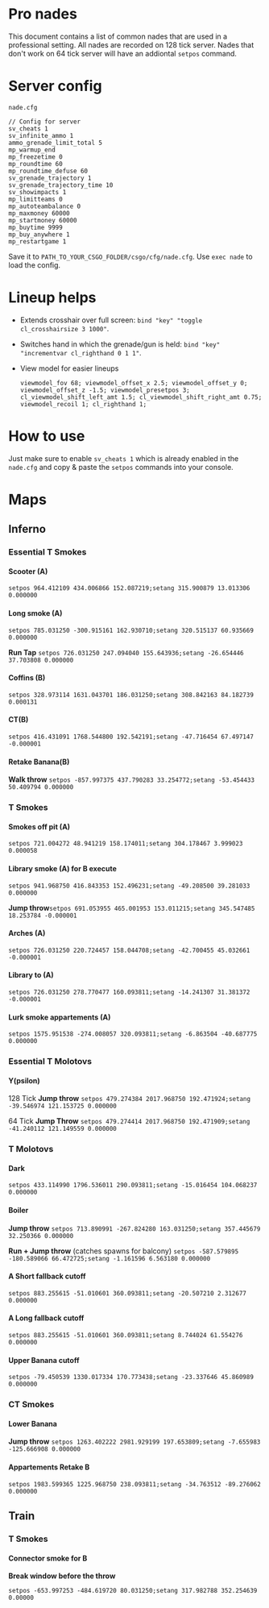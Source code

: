 # Pro nades
This document contains a list of common nades that are used in a professional setting. All nades are recorded on 128 tick server. Nades that don't work on 64 tick server will have an addiontal `setpos` command.

# Server config
`nade.cfg`

``` 
// Config for server
sv_cheats 1
sv_infinite_ammo 1
ammo_grenade_limit_total 5
mp_warmup_end
mp_freezetime 0
mp_roundtime 60
mp_roundtime_defuse 60
sv_grenade_trajectory 1
sv_grenade_trajectory_time 10
sv_showimpacts 1
mp_limitteams 0
mp_autoteambalance 0
mp_maxmoney 60000
mp_startmoney 60000
mp_buytime 9999
mp_buy_anywhere 1
mp_restartgame 1
```
Save it to `PATH_TO_YOUR_CSGO_FOLDER/csgo/cfg/nade.cfg`. Use `exec nade` to load the config.
# Lineup helps
* Extends crosshair over full screen:
  `bind "key" "toggle cl_crosshairsize 3 1000"`.

* Switches hand in which the grenade/gun is held:
  `bind "key" "incrementvar cl_righthand 0 1 1"`.

* View model for easier lineups
  ```
  viewmodel_fov 68; viewmodel_offset_x 2.5; viewmodel_offset_y 0; viewmodel_offset_z -1.5; viewmodel_presetpos 3;   cl_viewmodel_shift_left_amt 1.5; cl_viewmodel_shift_right_amt 0.75; viewmodel_recoil 1; cl_righthand 1;
  ```

# How to use
Just make sure to enable `sv_cheats 1` which is already enabled in the `nade.cfg` and copy & paste the `setpos` commands into your console. 

# Maps


## Inferno

### Essential T Smokes

#### Scooter (A)

`setpos 964.412109 434.006866 152.087219;setang 315.900879 13.013306 0.000000`

#### Long smoke (A)

`setpos 785.031250 -300.915161 162.930710;setang 320.515137 60.935669 0.000000`

**Run Tap** `setpos 726.031250 247.094040 155.643936;setang -26.654446 37.703808 0.000000`

#### Coffins (B)

`setpos 328.973114 1631.043701 186.031250;setang 308.842163 84.182739 0.000131`

#### CT(B)
`setpos 416.431091 1768.544800 192.542191;setang -47.716454 67.497147 -0.000001`

#### Retake Banana(B)
**Walk throw** `setpos -857.997375 437.790283 33.254772;setang -53.454433 50.409794 0.000000`

### T Smokes

#### Smokes off pit (A)

`setpos 721.004272 48.941219 158.174011;setang 304.178467 3.999023 0.000058`

#### Library smoke (A) for B execute

`setpos 941.968750 416.843353 152.496231;setang -49.208500 39.281033 0.000000`

**Jump throw**`setpos 691.053955 465.001953 153.011215;setang 345.547485 18.253784 -0.000001`

#### Arches (A)
`setpos 726.031250 220.724457 158.044708;setang -42.700455 45.032661 -0.000001`

#### Library to (A) 
`setpos 726.031250 278.770477 160.093811;setang -14.241307 31.381372 -0.000001`

#### Lurk smoke appartements (A)
`setpos 1575.951538 -274.008057 320.093811;setang -6.863504 -40.687775 0.000000`


### Essential T Molotovs 
#### Y(psilon)
128 Tick **Jump throw** `setpos 479.274384 2017.968750 192.471924;setang -39.546974 121.153725 0.000000`

64 Tick **Jump Throw** `setpos 479.274414 2017.968750 192.471909;setang -41.240112 121.149559 0.000000`
### T Molotovs

#### Dark
`setpos 433.114990 1796.536011 290.093811;setang -15.016454 104.068237 0.000000`

#### Boiler
**Jump throw**
`setpos 713.890991 -267.824280 163.031250;setang 357.445679 32.250366 0.000000`

**Run + Jump throw** (catches spawns for balcony)
`setpos -587.579895 -180.589066 66.472725;setang -1.161596 6.563180 0.000000`

#### A Short fallback cutoff
`setpos 883.255615 -51.010601 360.093811;setang -20.507210 2.312677 0.000000`

#### A Long fallback cutoff
`setpos 883.255615 -51.010601 360.093811;setang 8.744024 61.554276 0.000000`

#### Upper Banana cutoff
`setpos -79.450539 1330.017334 170.773438;setang -23.337646 45.860989 0.000000`
### CT Smokes

#### Lower Banana

**Jump throw**
`setpos 1263.402222 2981.929199 197.653809;setang -7.655983 -125.666908 0.000000`

#### Appartements Retake B
`setpos 1983.599365 1225.968750 238.093811;setang -34.763512 -89.276062 0.000000`

## Train

### T Smokes

#### Connector smoke for B

**Break window before the throw**

`setpos -653.997253 -484.619720 80.031250;setang 317.982788 352.254639 0.00000`
